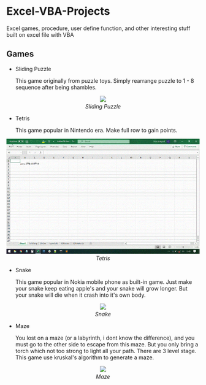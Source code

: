 # Excel-VBA-Projects
Excel games, procedure, user define function, and other interesting stuff built on excel file with VBA


## Games
- Sliding Puzzle

  This game originally from puzzle toys. Simply rearrange puzzle to 1 - 8 sequence after being shambles. 
<p align="center">
  <img src="demo/Sliding Puzzle demo.gif" height="300"><br/>
  <i>Sliding Puzzle</i>
</p>

- Tetris

  This game popular in Nintendo era. Make full row to gain points.
<p align="center">
  <img src="demo/Tetris demo.gif" height="300"><br/>
  <i>Tetris</i>
</p>

- Snake

  This game popular in Nokia mobile phone as built-in game. Just make your snake keep eating apple's and your snake will grow longer.
  But your snake will die when it crash into it's own body. 
<p align="center">
  <img src="demo/Snake demo.gif" height="300"><br/>
  <i>Snake</i>
</p>

- Maze

  You lost on a maze (or a labyrinth, i dont know the difference), and you must go to the other side to escape from this maze.
  But you only bring a torch which not too strong to light all your path. There are 3 level stage.
  This game use kruskal's algorithm to generate a maze. 
<p align="center">
  <img src="demo/Maze demo.gif" height="300"><br/>
  <i>Maze</i>
</p>
